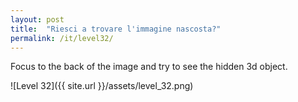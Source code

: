 ```yaml
---
layout: post
title:  "Riesci a trovare l'immagine nascosta?"
permalink: /it/level32/
---
```

Focus to the back of the image and try to see the hidden 3d object.

![Level 32]({{ site.url }}/assets/level_32.png)
